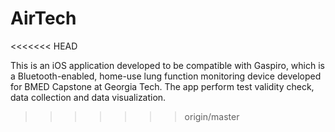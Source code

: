 # AirTech
<<<<<<< HEAD

This is an iOS application developed to be compatible with Gaspiro, which is a Bluetooth-enabled, home-use lung function monitoring device developed for BMED Capstone at Georgia Tech. The app perform test validity check, data collection and data visualization. 
>>>>>>> origin/master
